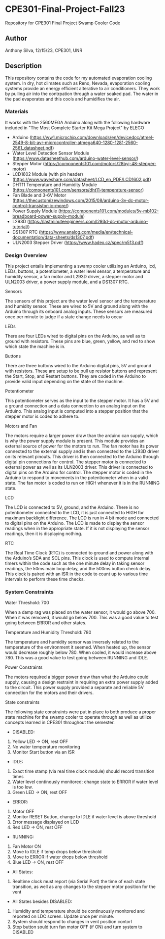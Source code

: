 # CPE301-Final-Project-Fall23
Repository for CPE301 Final Project Swamp Cooler Code 

## Author 
Anthony Silva, 12/15/23, CPE301, UNR

## Description
This repository contains the code for my automated evaporation cooling system. In dry, hot climates such as Reno, Nevada, evaporation cooling systems provide an energy efficient alterative to air conditioners. They work by pulling air into the contrpation through a water soaked pad. The water in the pad evaporates and this cools and humidifies the air. 

### Materials
It works with the 2560MEGA Arduino along with the following hardware included in "The Most Complete Starter Kit Mega Project" by ELEGO
- Arduino (https://ww1.microchip.com/downloads/en/devicedoc/atmel-2549-8-bit-avr-microcontroller-atmega640-1280-1281-2560-2561_datasheet.pdf)
- Water Level Detection Sensor Module (https://www.datasheethub.com/arduino-water-level-sensor/)
- Stepper Motor (https://components101.com/motors/28byj-48-stepper-motor)
- LCD1602 Module (with pin header) (https://www.waveshare.com/datasheet/LCD_en_PDF/LCD1602.pdf)
- DHT11 Temperature and Humidity Module (https://components101.com/sensors/dht11-temperature-sensor)
- Fan Blade and 3-6V Motor (https://thecustomizewindows.com/2015/08/arduino-3v-dc-motor-control-transistor-ic-more/)
- Power Supply Module (https://components101.com/modules/5v-mb102-breadboard-power-supply-module)
- L293D (https://lastminuteengineers.com/l293d-dc-motor-arduino-tutorial/)
- DS1307 RTC (https://www.analog.com/media/en/technical-documentation/data-sheets/ds1307.pdf)
- ULN2003 Stepper Driver (https://www.hadex.cz/spec/m513.pdf)

### Design Overview
This project entails implementing a swamp cooler utilizing an Arduino, lcd, LEDs, buttons, a potentiometer, a water level sensor, a temperature and humidity sensor, a fan motor and L293D driver, a stepper motor and ULN2003 driver, a power supply module, and a DS1307 RTC.

Sensors

The sensors of this project are the water level sensor and the temperature and humidity sensor. These are wired to 5V and ground along with the Arduino through its onboard analog inputs. These sensors are measured once per minute to judge if a state change needs to occur

LEDs

There are four LEDs wired to digital pins on the Arduino, as well as to ground with resistors. These pins are blue, green, yellow, and red to show which state the machine is in. 

Buttons

There are three buttons wired to the Arduino digital pins, 5V and ground with resistors. These are setup to be pull up resistor buttons and represent the Start, Stop, and Restart buttons. They are coded in the Arduino to provide valid input depending on the state of the machine. 

Potentiometer

This potentiometer serves as the input to the stepper motor. It has a 5V and a ground connection and a data connection to an analog input on the Arduino. This analog input is computed into a stepper position that the stepper motor is coded to adhere to. 

Motors and Fan

The motors require a larger power draw than the arduino can supply, which is why the power supply module is present. This module provides an external source of power for the motors to run. The fan motor has its power connected to the external supply and is then connected to the L293D driver on its relevant pinouts. This driver is then connected to the Arduino through digital pin connections for control. The stepper motor is connected to external power as well as its ULN2003 driver. This driver is connected to digital pins on the Arduino for control. The stepper motor is coded in the Arduino to respond to movements in the potentiometer when in a valid state. The fan motor is coded to run on HIGH whenever it is in the RUNNING state. 

LCD

The LCD is connected to 5V, ground, and the Arduino. There is no potentiometer connected to the LCD, it is just connected to HIGH for maximum backlight difference. The LCD is run in 4 bit mode and connected to digital pins on the Arduino. The LCD is made to display the sensor readings when in the appropriate state. If it is not displaying the sensor readings, then it is displaying nothing. 

RTC

The Real Time Clock (RTC) is connected to ground and power along with the Arduino’s SDA and SCL pins. This clock is used to compute internal timers within the code such as the one minute delay in taking sensor readings, the 50ms main loop delay, and the 500ms button check delay. This clock is paired with an ISR in the code to count up to various time intervals to perform these time checks. 

### System Constraints
Water Threshold: 700

When a damp rag was placed on the water sensor, it would go above 700. When it was removed, it would go below 700. This was a good value to test going between ERROR and other states. 

Temperature and Humidity Threshold: 780

The temperature and humidity sensor was inversely related to the temperature of the environment it seemed. When heated up, the sensor would decrease roughly below 780. When cooled, it would increase above 780. This was a good value to test going between RUNNING and IDLE. 

Power Constraints

The motors required a bigger power draw than what the Arduino could supply, causing a design restraint in requiring an extra power supply added to the circuit. This power supply provided a separate and reliable 5V connection for the motors and their drivers. 

State constraints

The following state constraints were put in place to both produce a proper state machine for the swamp cooler to operate through as well as utilize concepts learned in CPE301 throughout the semester. 

- DISABLED: 
1. Yellow LED -> ON, rest OFF
2. No water temperature monitoring
3. Monitor Start button via an ISR
- IDLE:
1. Exact time stamp (via real time clock module) should record transition times
2. Water level continously monitored; change state to ERROR if water level is too low.
3. Green LED -> ON, rest OFF
- ERROR:
1. Motor OFF
2. Monitor RESET Button, change to IDLE if water level is above threshold
3. Error message displayed on LCD
4. Red LED -> ON, rest OFF
- RUNNING:
1. Fan Motor ON
2. Move to IDLE if temp drops below threshold
3. Move to ERROR if water drops below threshold
4. Blue LED -> ON, rest OFF
- All States:
1. Realtime clock must report (via Serial Port) the time of each state transition, as well as any changes to the stepper motor position for the vent
- All States besides DISABLED:
1. Humidity and temperature should be continuously monitored and reported on LDC screen. Update once per minute. 
2. System should respond to changes in vent position contorl
3. Stop button sould turn fan motor OFF (if ON) and turn system to DISABLED